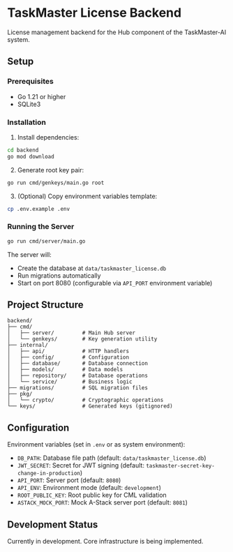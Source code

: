 # TaskMaster License Backend

License management backend for the Hub component of the TaskMaster-AI system.

## Setup

### Prerequisites
- Go 1.21 or higher
- SQLite3

### Installation

1. Install dependencies:
```bash
cd backend
go mod download
```

2. Generate root key pair:
```bash
go run cmd/genkeys/main.go root
```

3. (Optional) Copy environment variables template:
```bash
cp .env.example .env
```

### Running the Server

```bash
go run cmd/server/main.go
```

The server will:
- Create the database at `data/taskmaster_license.db`
- Run migrations automatically
- Start on port 8080 (configurable via `API_PORT` environment variable)

## Project Structure

```
backend/
├── cmd/
│   ├── server/         # Main Hub server
│   └── genkeys/        # Key generation utility
├── internal/
│   ├── api/            # HTTP handlers
│   ├── config/         # Configuration
│   ├── database/       # Database connection
│   ├── models/         # Data models
│   ├── repository/     # Database operations
│   └── service/        # Business logic
├── migrations/         # SQL migration files
├── pkg/
│   └── crypto/         # Cryptographic operations
└── keys/               # Generated keys (gitignored)
```

## Configuration

Environment variables (set in `.env` or as system environment):

- `DB_PATH`: Database file path (default: `data/taskmaster_license.db`)
- `JWT_SECRET`: Secret for JWT signing (default: `taskmaster-secret-key-change-in-production`)
- `API_PORT`: Server port (default: `8080`)
- `API_ENV`: Environment mode (default: `development`)
- `ROOT_PUBLIC_KEY`: Root public key for CML validation
- `ASTACK_MOCK_PORT`: Mock A-Stack server port (default: `8081`)

## Development Status

Currently in development. Core infrastructure is being implemented.
